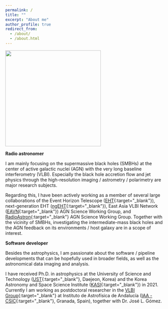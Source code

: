 ```yaml
---
permalink: /
title: ""
excerpt: "About me"
author_profile: true
redirect_from:
  - /about/
  - /about.html
---
```

<!-- ![image](/assets/iceland.jpeg) -->
<img src="/assets/iceland.jpeg" width="300">

**Radio astronomer**

I am mainly focusing on the supermassive black holes (SMBHs) at the center of active galactic nuclei (AGN) with the very long baseline interferometry (VLBI).
Especially the black hole accretion flow and jet physics through the high-resolution imaging / astrometry / polarimetry are major research subjects.

Regarding this, I have been actively working as a member of several large collaborations of the Event Horizon Telescope ([EHT](https://eventhorizontelescope.org/){:target="_blank"}), next-generation EHT ([ngEHT](https://www.ngeht.org/){:target="_blank"}), East Asia VLBI Network ([EAVN](https://radio.kasi.re.kr/eavn/main.php){:target="_blank"}) AGN Science Working Group, and [RadioAstron](http://www.asc.rssi.ru/radioastron/){:target="_blank"} AGN Science Working Group.
Together with the vicinity of SMBHs, investigating the intermediate-mass black holes and the AGN feedback on its environments / host galaxy are in a scope of interest.

**Software developer**

Besides the astrophysics, I am passionate about the software / pipeline developments that can be hopefully used in broader fields, as well as the astronomical data imaging and analysis.

I have received Ph.D. in astrophysics at the University of Science and Technology ([UST](www.ust.ac.kr){:target="_blank"}, Daejeon, Korea) and the Korea Astronomy and Space Science Institute ([KASI](https://www.kasi.re.kr/eng/index){:target="_blank"}) in 2021.
Currently I am working as postdoctoral researcher in the [VLBI Group](http://vlbigroup.iaa.es){:target="_blank"} at Instituto de Astrofísica de Andalucía ([IAA - CSIC](https://www.iaa.csic.es/){:target="_blank"}, Granada, Spain), together with Dr. José L. Gómez.
